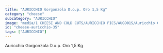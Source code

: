 ```yaml
---
title: "AURICCHIO Gorgonzola D.o.p. Oro 1,5 Kg"
category: "cheese"
subcategory: "AURICCHIO"
image: "media/1 CHEESE AND COLD CUTS/AURICCHIO PICS/AUGO01S/Auricchio GORGONZOLA D.O.P. ORO 1,5 Kg.jpg"
id: "cheese-auricchio-35"
tags: ["AURICCHIO"]
---
```


Auricchio Gorgonzola D.o.p. Oro 1,5 Kg
